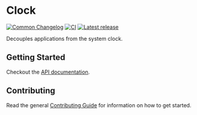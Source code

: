 # Clock

[![Common Changelog](https://common-changelog.org/badge.svg)](https://common-changelog.org)
[![CI](https://github.com/athena-framework/athena/workflows/CI/badge.svg)](https://github.com/athena-framework/athena/actions/workflows/ci.yml)
[![Latest release](https://img.shields.io/github/release/athena-framework/clock.svg)](https://github.com/athena-framework/clock/releases)

Decouples applications from the system clock.

## Getting Started

Checkout the [API documentation](https://athenaframework.org/Clock).

## Contributing

Read the general [Contributing Guide](./CONTRIBUTING.md) for information on how to get started.
